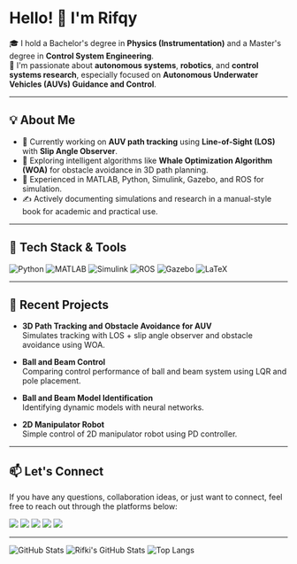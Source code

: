 # Hello! 👋 I'm Rifqy
🎓 I hold a Bachelor's degree in **Physics (Instrumentation)** and a Master's degree in **Control System Engineering**.  
🚀 I'm passionate about **autonomous systems**, **robotics**, and **control systems research**, especially focused on **Autonomous Underwater Vehicles (AUVs) Guidance and Control**.

---

## 💡 About Me

- 🌊 Currently working on **AUV path tracking** using **Line-of-Sight (LOS)** with **Slip Angle Observer**.
- 🧠 Exploring intelligent algorithms like **Whale Optimization Algorithm (WOA)** for obstacle avoidance in 3D path planning.
- 🧰 Experienced in MATLAB, Python, Simulink, Gazebo, and ROS for simulation.
- ✍️ Actively documenting simulations and research in a manual-style book for academic and practical use.

---

## 🔧 Tech Stack & Tools

![Python](https://img.shields.io/badge/-Python-333?style=flat&logo=python)
![MATLAB](https://img.shields.io/badge/-MATLAB-333?style=flat&logo=mathworks)
![Simulink](https://img.shields.io/badge/-Simulink-333?style=flat&logo=mathworks)
![ROS](https://img.shields.io/badge/-ROS-333?style=flat&logo=ros)
![Gazebo](https://img.shields.io/badge/-Gazebo-333?style=flat&logo=gazebo)
![LaTeX](https://img.shields.io/badge/-LaTeX-333?style=flat&logo=latex)

---

## 📘 Recent Projects

- **3D Path Tracking and Obstacle Avoidance for AUV**  
  Simulates tracking with LOS + slip angle observer and obstacle avoidance using WOA.

- **Ball and Beam Control**  
  Comparing control performance of ball and beam system using LQR and pole placement.

- **Ball and Beam Model Identification**  
  Identifying dynamic models with neural networks.

- **2D Manipulator Robot**  
  Simple control of 2D manipulator robot using PD controller.
  
---

## 📫 Let's Connect
If you have any questions, collaboration ideas, or just want to connect, feel free to reach out through the platforms below:
<p align="left">
  <a href="https://www.linkedin.com/in/rifqy-risqullah-8119b71b3/" target="_blank"><img src="https://img.shields.io/badge/LINKEDIN-0077B5?style=for-the-badge&logo=linkedin&logoColor=white" /></a>
  <a href="https://orcid.org/0009-0007-8807-0087" target="_blank"><img src="https://img.shields.io/badge/ORCID-A6CE39?style=for-the-badge&logo=orcid&logoColor=white" /></a>
  <a href="https://www.instagram.com/rifqy.nxf/" target="_blank"><img src="https://img.shields.io/badge/INSTAGRAM-E4405F?style=for-the-badge&logo=instagram&logoColor=white" /></a>
  <a href="mailto:risqullah.rifqy19@gmail.com" target="_blank"><img src="https://img.shields.io/badge/EMAIL-D14836?style=for-the-badge&logo=gmail&logoColor=white" /></a>
  <a href="https://rifki398.github.io" target="_blank"><img src="https://img.shields.io/badge/WEBSITE-000000?style=for-the-badge&logo=About.me&logoColor=white" /></a>
</p>


---

![GitHub Stats](https://github-readme-stats.vercel.app/api?username=rifki398&show_icons=true)
![Rifki's GitHub Stats](https://github-readme-stats.vercel.app/api?username=rifki398&show_icons=true&theme=tokyonight&include_all_commits=true&count_private=true)
![Top Langs](https://github-readme-stats.vercel.app/api/top-langs/?username=rifki398&layout=compact&theme=tokyonight)

